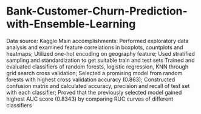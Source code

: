 # Bank-Customer-Churn-Prediction-with-Ensemble-Learning
Data source: Kaggle
Main accomplishments:
Performed exploratory data analysis and examined feature correlations in boxplots, countplots and
heatmaps; Utilized one-hot encoding on geography feature; Used stratified sampling and standardization
to get suitable train and test sets
Trained and evaluated classifiers of random forests, logistic regression, KNN through grid search cross
validation; Selected a promising model from random forests with highest cross validation accuracy (0.863);
Constructed confusion matrix and calculated accuracy, precision and recall of test set with each classifier;
Proved that the previously selected model gained highest AUC score (0.8343) by comparing RUC curves
of different classifiers
